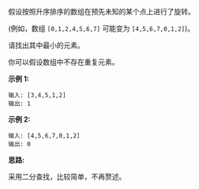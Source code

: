假设按照升序排序的数组在预先未知的某个点上进行了旋转。

(例如，数组 `[0,1,2,4,5,6,7]` 可能变为 `[4,5,6,7,0,1,2]`)。

请找出其中最小的元素。

你可以假设数组中不存在重复元素。

**示例 1:**

```
输入: [3,4,5,1,2]
输出: 1
```

**示例 2:**

```
输入: [4,5,6,7,0,1,2]
输出: 0
```

**思路:**

采用二分查找，比较简单，不再赘述。
